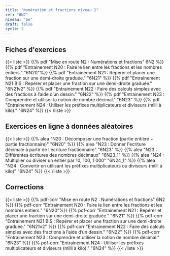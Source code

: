 ```yaml
---
title: "Numération et fractions niveau 2"
ref: "6N2"
niveau: "6e"
draft: false
cycle: 3
---
```


<h2 class="ui horizontal divider header">Fiches d'exercices</h2>

{{< liste >}}
	{{% pdf "Mise en route N2 : Numérations et fractions" 6N2 %}}
	{{% pdf "Entrainement N20 : Faire le lien entre les fractions et les nombres entiers." "6N20"%}}
	{{% pdf "Entrainement N21 : Repérer et placer une fraction sur une demi-droite graduée." "6N21" %}}
	{{% pdf "Entrainement N21 BIS : Repérer et placer une fraction sur une demi-droite graduée." "6N21v2" %}}
	{{% pdf "Entrainement N22 : Faire des calculs simples avec des fractions à l’aide d’un dessin." "6N22" %}}
	{{% pdf "Entrainement N23 : Comprendre et utiliser la notion de nombre décimal." "6N23" %}}
	{{% pdf "Entrainement N24 : Utiliser les préfixes multiplicateurs et diviseurs (milli à kilo)." "6N24" %}}
{{< /liste >}}

<div class="ui hidden divider"></div>
<div class="ui hidden divider"></div>

<h2 class="ui horizontal divider header">Exercices en ligne à données aléatoires</h2>

{{< liste >}}
	{{% alea "N20 : Décomposer une fraction (partie entière + partie fractionnaire)" "6N20" %}}
	{{% alea "N23 : Donner l'écriture décimale à partir de l'écriture fractionnaire" "6N23" %}}
	{{% alea "N23 : Différentes écritures des nombres décimaux" "6N23_1" %}}
	{{% alea "N24 : Multiplier ou diviser un entier par 10, 100, 1 000" "6N24_1" %}}
	{{% alea "N24 : Convertir en utilisant les préfixes multiplicateurs ou diviseurs (milli à kilo)" "6N24" %}}
{{< /liste >}}

<div class="ui hidden divider"></div>
<div class="ui hidden divider"></div>

<h2 class="ui horizontal divider header">Corrections</h2>

{{< liste >}}
	{{% pdf-corr "Mise en route N2 : Numérations et fractions" 6N2 %}}
	{{% pdf-corr "Entrainement N20 : Faire le lien entre les fractions et les nombres entiers." "6N20"%}}
	{{% pdf-corr "Entrainement N21 : Repérer et placer une fraction sur une demi-droite graduée." "6N21" %}}
	{{% pdf-corr "Entrainement N21 BIS : Repérer et placer une fraction sur une demi-droite graduée." "6N21v2" %}}
	{{% pdf-corr "Entrainement N22 : Faire des calculs simples avec des fractions à l’aide d’un dessin." "6N22" %}}
	{{% pdf-corr "Entrainement N23 : Comprendre et utiliser la notion de nombre décimal." "6N23" %}}
	{{% pdf-corr "Entrainement N24 : Utiliser les préfixes multiplicateurs et diviseurs (milli à kilo)." "6N24" %}}
{{< /liste >}}

